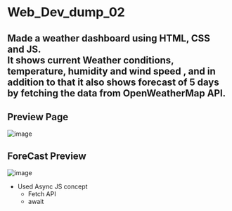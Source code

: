 # Web_Dev_dump_02
## Made a weather dashboard using HTML, CSS and JS. <br> It shows current Weather conditions, temperature, humidity and wind speed , and in addition to that it also shows forecast of 5 days by fetching the data from OpenWeatherMap API.
## Preview Page
![image](https://github.com/DedSec2050/Web_Dev_dump_02/assets/119126965/32ec4c84-334d-4e38-98d8-25688dad6491)

## ForeCast Preview
![image](https://github.com/DedSec2050/Web_Dev_dump_02/assets/119126965/c4a34d2b-43f4-447b-af31-c30833056320)

<ul>
  <li>Used Async JS concept<ul><li>Fetch API</li><li>await</li></ul></li>
</ul>
